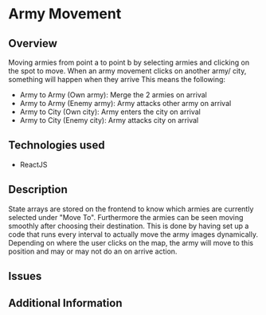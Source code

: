 # Army Movement

## Overview
Moving armies from point a to point b by selecting armies and clicking on the spot to move.
When an army movement clicks on another army/ city, something will happen when they arrive
This means the following: 

- Army to Army (Own army): Merge the 2 armies on arrival
- Army to Army (Enemy army): Army attacks other army on arrival
- Army to City (Own city): Army enters the city on arrival
- Army to City (Enemy city): Army attacks city on arrival

## Technologies used
- ReactJS

## Description
State arrays are stored on the frontend to know which armies are currently selected under "Move To". Furthermore the armies can be seen moving smoothly after choosing their destination. This is done by having set up a code that runs every interval to actually move the army images dynamically. 
Depending on where the user clicks on the map, the army will move to this position and may or may not do an on arrive action.
## Issues

## Additional Information
